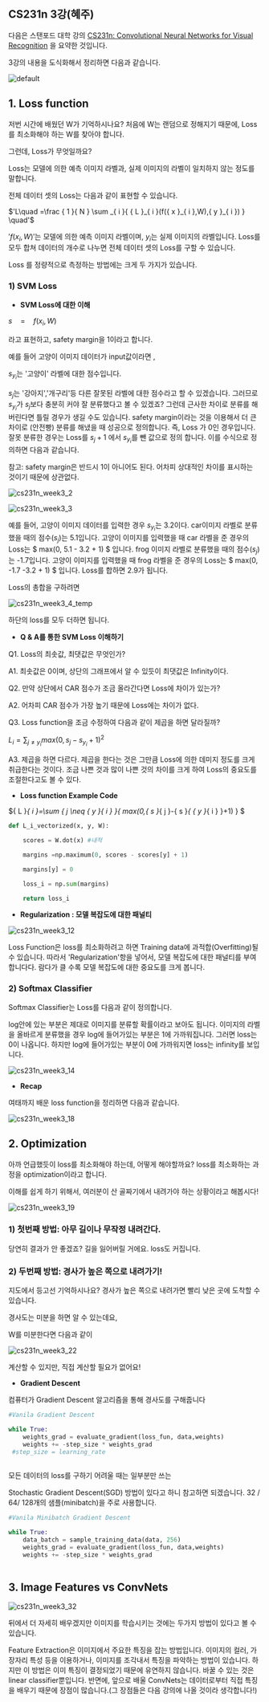 ##  CS231n 3강(혜주)

다음은 스탠포드 대학 강의  [CS231n: Convolutional Neural Networks for Visual Recognition](http://cs231n.stanford.edu/) 을 요약한 것입니다.

3강의 내용을 도식화해서 정리하면 다음과 같습니다. 

![default](https://user-images.githubusercontent.com/32008883/31015722-8d7ffcce-a55c-11e7-8607-14e75e1d3fe4.JPG)

## 1. Loss function

저번 시간에 배웠던 W가 기억하시나요? 처음에 W는 랜덤으로 정해지기 때문에,  Loss를 최소화해야 하는 W를 찾아야 합니다. 

그런데, Loss가 무엇일까요?

Loss는 모델에 의한 예측 이미지 라벨과, 실제 이미지의 라벨이 일치하지 않는 정도를 말합니다. 

전체 데이터 셋의 Loss는 다음과 같이 표현할 수 있습니다.

$'L\quad =\frac { 1 }{ N } \sum _{ i }{ { L }_{ i }(f({ x }_{ i },W),{ y }_{ i }) } \quad'$


$'f({ x }_{ i },W)'$는 모델에 의한 예측 이미지 라벨이며, ${ y }_{ i }$는 실제 이미지의 라벨입니다. Loss를 모두 합쳐 데이터의 개수로 나누면 전체 데이터 셋의 Loss를 구할 수 있습니다.



Loss 를 정량적으로 측정하는 방법에는 크게 두 가지가 있습니다.

### 1) SVM Loss

- **SVM Loss에 대한 이해**

$s\quad =\quad f({ x }_{ i },W)$

라고 표현하고, safety margin을 1이라고 합니다. 

예를 들어 고양이 이미지 데이터가 input값이라면 , 

${ s }_{ { y }_{ i } }$는 '고양이' 라벨에 대한 점수입니다.

${ s }_{ j }$는 '강아지','개구리'등 다른 잘못된 라벨에 대한 점수라고 할 수 있겠습니다. 그러므로 ${ s }_{ { y }_{ i } }$가 ${ s }_{ j }$보다 충분히 커야 잘 분류했다고 볼 수 있겠죠? 그런데 근사한 차이로 분류를 해버린다면 틀릴 경우가 생길 수도 있습니다.  safety margin이라는 것을 이용해서 더 큰 차이로 (안전빵)  분류를 해냈을 때 성공으로 정의합니다. 즉, Loss 가 0인 경우입니다. 잘못 분류한 경우는 Loss를   ${ s }_{ j } + 1$ 에서 ${ s }_{ { y }_{ i } }$를 뺀 값으로 정의 합니다. 이를 수식으로 정의하면 다음과 같습니다.

참고: safety margin은 반드시 1이 아니어도 된다. 어차피 상대적인 차이를 표시하는 것이기 때문에 상관없다.

![cs231n_week3_2](https://user-images.githubusercontent.com/32008883/31006647-76e12822-a538-11e7-85c2-5e9e6fd81b32.JPG)

![cs231n_week3_3](https://user-images.githubusercontent.com/32008883/31006711-cd3651de-a538-11e7-8f8a-02d7a85a3de0.JPG)

예를 들어, 고양이 이미지 데이터를 입력한 경우  ${ s }_{ { y }_{ i } }$는 3.2이다. car이미지 라벨로 분류했을 때의 점수(${ s }_{ j }$)는 5.1입니다. 고양이 이미지를 입력했을 때 car 라벨을 준 경우의 Loss는 $ max(0, 5.1 - 3.2 + 1) $ 입니다. frog 이미지 라벨로 분류했을 때의 점수(${ s }_{ j }$)는 -1.7입니다. 고양이 이미지를 입력했을 때 frog 라벨을 준 경우의 Loss는 $ max(0, -1.7  -3.2 + 1) $ 입니다. Loss를 합하면 2.9가 됩니다.

Loss의 총합을 구하려면 

![cs231n_week3_4_temp](https://user-images.githubusercontent.com/32008883/31006901-a7280bb2-a539-11e7-85f8-3f9216b9e045.JPG)

하단의 loss를 모두 더하면 됩니다.



- **Q & A를 통한 SVM Loss 이해하기**

Q1. Loss의 최솟값, 최댓값은 무엇인가?

A1. 최솟값은 0이며, 상단의 그래프에서 알 수 있듯이 최댓값은 Infinity이다.



Q2. 만약 상단에서 CAR 점수가 조금 올라간다면 Loss에 차이가 있는가?

A2. 어차피 CAR 점수가 가장 높기 때문에 Loss에는 차이가 없다.



Q3. Loss function을 조금 수정하여 다음과 같이 제곱을 하면 달라질까?

${ L }_{ i }=\sum _{ j \neq { y }_{ i } }{ max } { (0,{ s }_{ j }-{ s }_{ { y }_{ i } }+1) }^{ 2 }$

A3. 제곱을 하면 다르다. 제곱을 한다는 것은 그만큼 Loss에 의한 데미지 정도를 크게 취급한다는 것이다. 조금 나쁜 것과 많이 나쁜 것의 차이를 크게 하여 Loss의 중요도를 조절한다고도 볼 수 있다.



- **Loss function Example Code**

${ L }_{ i }=\sum _{ j \neq { y }_{ i } }{ max(0,{ s }_{ j }-{ s }_{ { y }_{ i } }+1) } $

```python
def L_i_vectorized(x, y, W):

	scores = W.dot(x) #내적

	margins =np.maximum(0, scores - scores[y] + 1)

	margins[y] = 0

	loss_i = np.sum(margins)

	return loss_i

```



- **Regularization : 모델 복잡도에 대한 패널티**

![cs231n_week3_12](https://user-images.githubusercontent.com/32008883/31008344-c463e8e0-a53e-11e7-96e3-d4116bb47aaa.JPG)

Loss Function은 loss를 최소화하려고 하면 Training data에 과적합(Overfitting)될 수 있습니다. 따라서 'Regularization'항을 넣어서, 모델 복잡도에 대한 패널티를 부여합니다다. 람다가 클 수록 모델 복잡도에 대한 중요도를 크게 봅니다.



### 2) Softmax Classifier

Softmax Classifier는 Loss를 다음과 같이 정의합니다.

log안에 있는 부분은 제대로 이미지를 분류할 확률이라고 보아도 됩니다. 이미지의 라벨을 올바르게 분류했을 경우 log에 들어가있는 부분은 1에 가까워집니다. 그러면 loss는 0이 나옵니다. 하지만 log에 들어가있는 부분이 0에 가까워지면 loss는 infinity를 보입니다.

![cs231n_week3_14](https://user-images.githubusercontent.com/32008883/31008842-71ae8874-a540-11e7-922d-c6e1ec142e55.JPG)



- **Recap**

여태까지 배운 loss function을 정리하면 다음과 같습니다.

![cs231n_week3_18](https://user-images.githubusercontent.com/32008883/31008992-f40ad50c-a540-11e7-8923-af7279cfc4d3.JPG)





## 2. Optimization

아까 언급했듯이 loss를 최소화해야 하는데, 어떻게 해야할까요? loss를 최소화하는 과정을  optimization이라고 합니다.

이해를 쉽게 하기 위해서, 여러분이 산 골짜기에서 내려가야 하는 상황이라고 해봅시다!



![cs231n_week3_19](https://user-images.githubusercontent.com/32008883/31009234-bf383d82-a541-11e7-8326-5cbeaeb36c54.JPG)

### 1) 첫번째 방법: 아무 길이나 무작정 내려간다.

당연히 결과가 안 좋겠죠? 길을 잃어버릴 거에요. loss도 커집니다.



### 2) 두번째 방법: 경사가 높은 쪽으로 내려가기!

지도에서 등고선 기억하시나요? 경사가 높은 쪽으로 내려가면 빨리 낮은 곳에 도착할 수 있습니다.

경사도는 미분을 하면 알 수 있는데요,

W를 미분한다면 다음과 같이 

![cs231n_week3_22](https://user-images.githubusercontent.com/32008883/31014708-4e984b6a-a557-11e7-8b84-9c581f385219.JPG)

계산할 수 있지만, 직접 계산할 필요가 없어요!



- **Gradient Descent**

컴퓨터가 Gradient Descent 알고리즘을 통해 경사도를 구해줍니다

```python
#Vanila Gradient Descent

while True:
	weights_grad = evaluate_gradient(loss_fun, data,weights)
	weights += -step_size * weights_grad
 #step_size = learning_rate
	
```



모든 데이터의 loss를 구하기 어려울 때는 일부분만 쓰는 

Stochastic Gradient Descent(SGD) 방법이 있다고 하니 참고하면 되겠습니다.  32 / 64/ 128개의 샘플(minibatch)을 주로 사용합니다. 

```python
#Vanila Minibatch Gradient Descent

while True:
  	data_batch = sample_training_data(data, 256)
	weights_grad = evaluate_gradient(loss_fun, data,weights)
	weights += -step_size * weights_grad
	
```



## 3. Image Features vs ConvNets

![cs231n_week3_32](https://user-images.githubusercontent.com/32008883/31015144-93a2dc82-a559-11e7-8751-04a2d8ed10aa.JPG)

뒤에서 더 자세히 배우겠지만 이미지를 학습시키는 것에는 두가지 방법이 있다고 볼 수 있습니다. 

Feature Extraction은 이미지에서 주요한 특징을 잡는 방법입니다.  이미지의 컬러, 가장자리 특성 등을 이용하거나, 이미지를 조각내서 특징을 파악하는 방법이 있습니다. 하지만 이 방법은 이미 특징이 결정되었기 때문에 유연하지 않습니다. 바꿀 수 있는 것은 linear classifier뿐입니다. 반면에, 앞으로 배울 ConvNets는 데이터로부터 직접 특징을 배우기 때문에 장점이 많습니다.(그 장점들은 다음 강의에 나올 것이라 생각합니다!)
